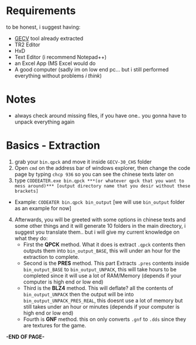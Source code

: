 # Requirements
to be honest, i suggest having:
- [GECV](https://github.com/HaoJun0823/GECV) tool already extracted
- TR2 Editor
- HxD
- Text Editor (i recommend Notepad++)
- an Excel App (MS Excel would do
- A good computer (sadly im on low end pc... but i still performed everything without problems *i think*)


# Notes
- always check around missing files, if you have one.. you gonna have to unpack everything again



# Basics - Extraction

1. grab your `bin.qpck` and move it inside `GECV-30_CHS` folder
2. Open `cmd` on the address bar of windows explorer, then change the code page by typing `chcp 936` so you can see the chinese texts later on
3. type `CODEEATER.exe bin.qpck ***(or whatever qpck that you want to mess around)*** [output directory name that you desir without these brackets]`
- Example: `CODEATER bin.qpck bin_output` [we will use `bin_output` folder as an example for now]
4. Afterwards, you will be greeted with some options in chinese texts and some other things and it will generate 10 folders in the main directory, i suggest you translate them.. but i will give my current knowledge on what they do:
    - First the **QPCK** method. What it does is extract `.qpck` contents then outputs them into `bin_output_BASE`, this will under an hour for the extraction to complete.
    - Second is the **PRES** method. This part Extracts `.pres` contents inside `bin_output_BASE` to `bin_output_UNPACK`, this will take hours to be completed since it will use a lot of RAM/Memory (depends if your computer is high end or low end)
    - Third is the **BLZ4** method. This will deflate? all the contents of `bin_output_UNPACK` then the output will be into `bin_output_UNPACK_PRES_REAL`, this doesnt use a lot of memory but still takes under an hour or minutes (depends if your computer is high end or low end)
    - Fourth is **GNF** method. this on only converts `.gnf` to `.dds` since they are textures for the game.


**-END OF PAGE-**